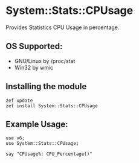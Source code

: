 # System::Stats::CPUsage

Provides Statistics CPU Usage in percentage.

## OS Supported: ##
* GNU/Linux by /proc/stat
* Win32 by wmic

## Installing the module ##

    zef update
    zef install System::Stats::CPUsage

## Example Usage: ##
    use v6;
    use System::Stats::CPUsage;    

    say "CPUsage%: CPU_Percentage()"